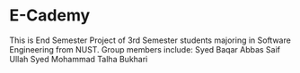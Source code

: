 # E-Cademy
This is End Semester Project of 3rd Semester students majoring in Software Engineering from NUST. Group members include:
Syed Baqar Abbas
Saif Ullah
Syed Mohammad Talha Bukhari
